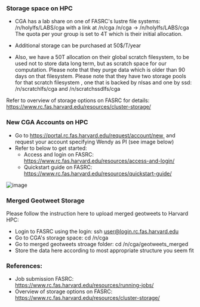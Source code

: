 ### Storage space on HPC

- CGA has a lab share on one of FASRC's lustre file systems:
/n/holylfs/LABS/cga
with a link at /n/cga
/n/cga -> /n/holylfs/LABS/cga
The quota per your group is set to 4T which is their initial allocation.

- Additional storage can be purchased at 50$/T/year

- Also, we have a 50T allocation on their global scratch filesystem, to be used
not to store data long term, but as scratch space for our computation. Please
note that they purge data which is older than 90 days on that filesystem. Please note that they have two storage pools for that scratch filesystem , one that is backed by nlsas and one by ssd:
/n/scratchlfs/cga and /n/scratchssdlfs/cga

Refer to overview of storage options on FASRC for details: https://www.rc.fas.harvard.edu/resources/cluster-storage/


### New CGA Accounts on HPC

- Go to https://portal.rc.fas.harvard.edu/request/account/new  
and request your account specifying Wendy as PI (see image below)
- Refer to below to get started:
  - Access and login on FASRC: https://www.rc.fas.harvard.edu/resources/access-and-login/
  - Quickstart guide on FASRC: https://www.rc.fas.harvard.edu/resources/quickstart-guide/






![image](https://github.com/cga-harvard/GIS_Apps_on_HPC/blob/master/cga_account_request.png)



### Merged Geotweet Storage

Please follow the instruction here to upload merged geotweets to Harvard HPC:

- Login to FASRC using the login: ssh user@login.rc.fas.harvard.edu
- Go to CGA's storage space: cd  /n/cga
- Go to merged geotweets stroage folder: cd  /n/cga/geotweets_merged
- Store the data here according to most appropriate structure you seem fit

### References:

- Job submission FASRC: https://www.rc.fas.harvard.edu/resources/running-jobs/
- Overview of storage options on FASRC: https://www.rc.fas.harvard.edu/resources/cluster-storage/
